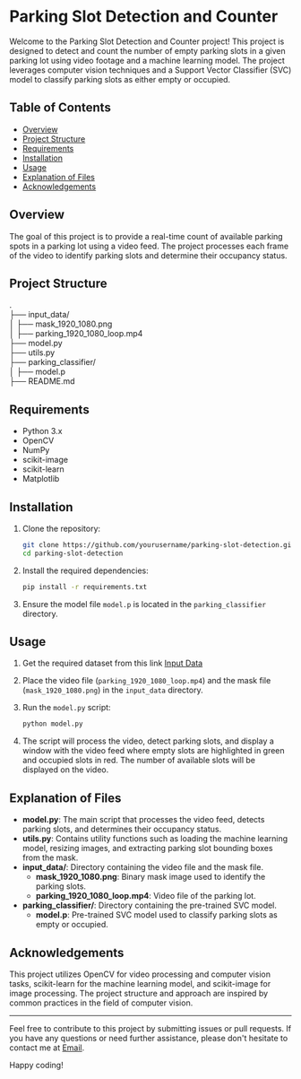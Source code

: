 # Parking Slot Detection and Counter

Welcome to the Parking Slot Detection and Counter project! This project is designed to detect and count the number of empty parking slots in a given parking lot using video footage and a machine learning model. The project leverages computer vision techniques and a Support Vector Classifier (SVC) model to classify parking slots as either empty or occupied.

## Table of Contents
- [Overview](#overview)
- [Project Structure](#project-structure)
- [Requirements](#requirements)
- [Installation](#installation)
- [Usage](#usage)
- [Explanation of Files](#explanation-of-files)
- [Acknowledgements](#acknowledgements)

## Overview
The goal of this project is to provide a real-time count of available parking spots in a parking lot using a video feed. The project processes each frame of the video to identify parking slots and determine their occupancy status.

## Project Structure
.\
├── input_data/\
│ ├── mask_1920_1080.png\
│ ├── parking_1920_1080_loop.mp4\
├── model.py\
├── utils.py\
├── parking_classifier/\
│ ├── model.p\
├── README.md


## Requirements
- Python 3.x
- OpenCV
- NumPy
- scikit-image
- scikit-learn
- Matplotlib

## Installation
1. Clone the repository:
    ```sh
    git clone https://github.com/yourusername/parking-slot-detection.git
    cd parking-slot-detection
    ```

2. Install the required dependencies:
    ```sh
    pip install -r requirements.txt
    ```

3. Ensure the model file `model.p` is located in the `parking_classifier` directory.

## Usage
1. Get the required dataset from this link [Input Data](https://drive.google.com/file/d/1ZLVfsBQ7RKPjjrXnUdzviaB2qDpmuTYx/view?usp=sharing)
1. Place the video file (`parking_1920_1080_loop.mp4`) and the mask file (`mask_1920_1080.png`) in the `input_data` directory.

2. Run the `model.py` script:
    ```sh
    python model.py
    ```

3. The script will process the video, detect parking slots, and display a window with the video feed where empty slots are highlighted in green and occupied slots in red. The number of available slots will be displayed on the video.

## Explanation of Files
- **model.py**: The main script that processes the video feed, detects parking slots, and determines their occupancy status.
- **utils.py**: Contains utility functions such as loading the machine learning model, resizing images, and extracting parking slot bounding boxes from the mask.
- **input_data/**: Directory containing the video file and the mask file.
  - **mask_1920_1080.png**: Binary mask image used to identify the parking slots.
  - **parking_1920_1080_loop.mp4**: Video file of the parking lot.
- **parking_classifier/**: Directory containing the pre-trained SVC model.
  - **model.p**: Pre-trained SVC model used to classify parking slots as empty or occupied.

## Acknowledgements
This project utilizes OpenCV for video processing and computer vision tasks, scikit-learn for the machine learning model, and scikit-image for image processing. The project structure and approach are inspired by common practices in the field of computer vision.

---

Feel free to contribute to this project by submitting issues or pull requests. If you have any questions or need further assistance, please don't hesitate to contact me at [Email](mailto:aletinikhilreddy759@gmail.com).

Happy coding!
